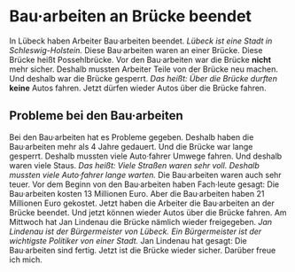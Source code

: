 # Bau·arbeiten an Brücke beendet

In Lübeck haben Arbeiter Bau·arbeiten beendet.  *Lübeck ist eine Stadt in Schleswig-Holstein.*  Diese Bau·arbeiten waren an einer Brücke. Diese Brücke heißt Possehlbrücke. Vor den Bau·arbeiten war die Brücke **nicht** mehr sicher. Deshalb mussten Arbeiter Teile von der Brücke neu machen. Und deshalb war die Brücke gesperrt. *Das heißt:*   *Über die Brücke durften*  **keine** Autos fahren. Jetzt dürfen wieder Autos über die Brücke fahren. 

## Probleme bei den Bau·arbeiten
Bei den Bau·arbeiten hat es Probleme gegeben. Deshalb haben die Bau·arbeiten mehr als 4 Jahre gedauert. Und die Brücke war lange gesperrt. Deshalb mussten viele Auto·fahrer Umwege fahren. Und deshalb waren viele Staus. *Das heißt:*   *Viele Straßen waren sehr voll.*   *Deshalb mussten viele Auto·fahrer lange warten.*  Die Bau·arbeiten waren auch sehr teuer. Vor dem Beginn von den Bau·arbeiten haben Fach·leute gesagt: Die Bau·arbeiten kosten 13 Millionen Euro. Aber die Bau·arbeiten haben 21 Millionen Euro gekostet. 
Jetzt haben die Arbeiter die Bau·arbeiten an der Brücke beendet. Und jetzt können wieder Autos über die Brücke fahren. Am Mittwoch hat Jan Lindenau die Brücke nämlich wieder freigegeben.  *Jan Lindenau ist der Bürgermeister von Lübeck.*   *Ein Bürgermeister ist der wichtigste Politiker von einer Stadt.*  Jan Lindenau hat gesagt: Die Bau·arbeiten sind fertig. Jetzt ist die Brücke wieder sicher. Darüber freue ich mich. 
